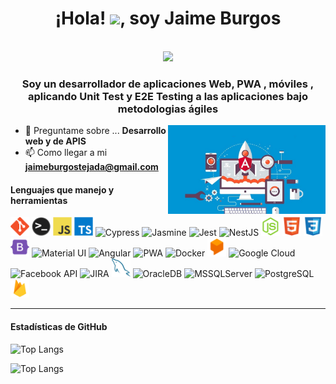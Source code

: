 <h1 align="center">¡Hola! <img src="https://raw.githubusercontent.com/iampavangandhi/iampavangandhi/master/gifs/Hi.gif" width="30px">, soy Jaime Burgos</h1>
 <p align="center"><br/>
   <a href="https://www.linkedin.com/in/jaime-burgos-tejada-a45697203/">
    <img src="https://img.shields.io/badge/LinkedIn-0077B5?style=for-the-badge&logo=linkedin&logoColor=white">
  </a>
</p>

<h3 align="center">Soy un desarrollador de aplicaciones Web, PWA , móviles , aplicando Unit Test y E2E Testing a las aplicaciones bajo metodologias ágiles</h3>

<img width="50%" align="right"  src="super-angular-developer.jpg" />

- 💬 Preguntame sobre ... **Desarrollo web y de APIS**
- 📫 Como llegar a mi **jaimeburgostejada@gmail.com**

<h4>Lenguajes que manejo y herramientas</h4>

<!-- Iconos proporcionados por https://devicon.dev/ -->

<div align="left">
<img width="30px" height="30px" alt="Git" src="https://raw.githubusercontent.com/devicons/devicon/ac557d6ff33ff370a5db99f97aeab35ea5c67fbd/icons/git/git-plain.svg" />
<img width="30px" height="30px" alt="Terminal" src="https://raw.githubusercontent.com/github/explore/80688e429a7d4ef2fca1e82350fe8e3517d3494d/topics/terminal/terminal.png" />
<img width="30px" height="30px" alt="Javascript" src="https://raw.githubusercontent.com/devicons/devicon/ac557d6ff33ff370a5db99f97aeab35ea5c67fbd/icons/javascript/javascript-original.svg" />
<img width="30px" height="30px" alt="Typescript" src="https://raw.githubusercontent.com/devicons/devicon/ac557d6ff33ff370a5db99f97aeab35ea5c67fbd/icons/typescript/typescript-original.svg" />
<img width="30px" height="30px" alt="Cypress" src="https://raw.githubusercontent.com/cypress-io/cypress-icons/master/src/icons/icon_128x128.png"  />

<img width="30px" height="30px" alt="Jasmine" src="https://cdn.jsdelivr.net/gh/devicons/devicon/icons/jasmine/jasmine-plain.svg"  />
<img width="30px" height="30px" alt="Jest" 
src="https://cdn.jsdelivr.net/gh/devicons/devicon/icons/jest/jest-plain.svg" />
<img width="30px" height="30px" alt="NestJS" src="https://cdn.jsdelivr.net/gh/devicons/devicon/icons/nestjs/nestjs-plain.svg"  />
<img width="30px" height="30px" alt="NodeJS" src="https://raw.githubusercontent.com/devicons/devicon/ac557d6ff33ff370a5db99f97aeab35ea5c67fbd/icons/nodejs/nodejs-original.svg" />
<img width="30px" height="30px" alt="HTML5" src="https://raw.githubusercontent.com/devicons/devicon/ac557d6ff33ff370a5db99f97aeab35ea5c67fbd/icons/html5/html5-original.svg" />
<img width="30px" height="30px" alt="CSS3" src="https://raw.githubusercontent.com/devicons/devicon/ac557d6ff33ff370a5db99f97aeab35ea5c67fbd/icons/css3/css3-original.svg" />
<img width="30px" height="30px" alt="Bootstrap" src="https://raw.githubusercontent.com/devicons/devicon/ac557d6ff33ff370a5db99f97aeab35ea5c67fbd/icons/bootstrap/bootstrap-plain.svg" />
<img width="30px" height="30px" alt="Material UI" src="https://cdn.jsdelivr.net/gh/devicons/devicon/icons/materialui/materialui-original.svg" />
<img width="30px" height="30px" alt="Angular" src="https://cdn.jsdelivr.net/gh/devicons/devicon/icons/angularjs/angularjs-original.svg" />
<img width="30px" height="30px" alt="PWA" src="https://v6.angular.live/assets/images/logos/concept-icons/pwa.png">
<img width="30px" height="30px" alt="Docker" src="https://cdn.jsdelivr.net/gh/devicons/devicon/icons/docker/docker-original.svg">
<img width="30px" height="30px" alt="DialogFlow" src="dialogflow.png">
<img width="30px" height="30px" alt="Google Cloud" src="https://cdn.jsdelivr.net/gh/devicons/devicon/icons/googlecloud/googlecloud-original.svg" />
<img width="30px" height="30px" alt="Facebook API" src="https://cdn.jsdelivr.net/gh/devicons/devicon/icons/facebook/facebook-original.svg" />
<img width="30px" height="30px" alt="JIRA"  src="https://cdn.jsdelivr.net/gh/devicons/devicon/icons/jira/jira-original.svg" />
<img width="30px" height="30px" alt="MySQL" src="https://raw.githubusercontent.com/devicons/devicon/ac557d6ff33ff370a5db99f97aeab35ea5c67fbd/icons/mysql/mysql-original.svg" />
<img width="30px" height="30px" alt="OracleDB" src="https://cdn.jsdelivr.net/gh/devicons/devicon/icons/oracle/oracle-original.svg" />
<img width="30px" height="30px"  alt="MSSQLServer" src="https://img.icons8.com/color/452/microsoft-sql-server.png" />
<img width="30px" height="30px" alt="PostgreSQL" src="https://cdn.jsdelivr.net/gh/devicons/devicon/icons/postgresql/postgresql-original.svg" />
<img width="30px" height="30px" alt="Firebase" src="https://raw.githubusercontent.com/github/explore/80688e429a7d4ef2fca1e82350fe8e3517d3494d/topics/firebase/firebase.png" />
</div>

<hr>

<h4>Estadísticas de GitHub</h4>

![Top Langs](https://github-readme-stats.vercel.app/api?username=SkyZeroZx&&show_icons=true&title_color=ffffff&icon_color=dd0531&text_color=daf7dc&bg_color=151515)

![Top Langs](https://github-readme-stats.vercel.app/api/top-langs/?username=SkyZeroZx&langs_count=8&count_private=true&layout=compact&&show_icons=true&title_color=ffffff&icon_color=dd0531&text_color=daf7dc&bg_color=151515)
